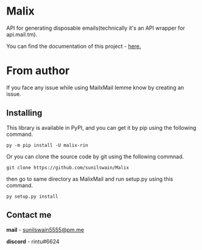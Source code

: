 # Malix
API for generating disposable emails(technically it's an API wrapper for api.mail.tm).

You can find the documentation of this project - [here.](https://malix.readthedocs.io/en/latest/)
# From author
If you face any issue while using MailxMail lemme know by creating an issue.

## Installing


This library is available in PyPI, and you can get it by pip using the following command.

    py -m pip install -U malix-rin

Or you can clone the source code by git using the following commnad.

    git clone https://github.com/sunilswain/Malix

then go to same directory as MalixMail and run setup.py using this command.

    py setup.py install


## Contact me

**mail** - [sunilswain5555@pm.me](mailto:sunilswain5555@pm.me)

**discord** - rintu#6624

